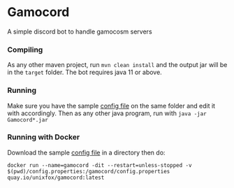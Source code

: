# Gamocord
A simple discord bot to handle gamocosm servers


### Compiling
As any other maven project, run `mvn clean install` and the output jar will be in the `target` folder. The bot requires java 11 or above.


### Running
Make sure you have the sample [config file](https://github.com/Pablete1234/Gamocord/blob/master/src/main/resources/config.properties) on the same folder and edit it with accordingly.
Then as any other java program, run with `java -jar Gamocord*.jar`

### Running with Docker
Download the sample [config file](https://github.com/Pablete1234/Gamocord/blob/master/src/main/resources/config.properties) in a directory then do:
```
docker run --name=gamocord -dit --restart=unless-stopped -v $(pwd)/config.properties:/gamocord/config.properties quay.io/unixfox/gamocord:latest
```